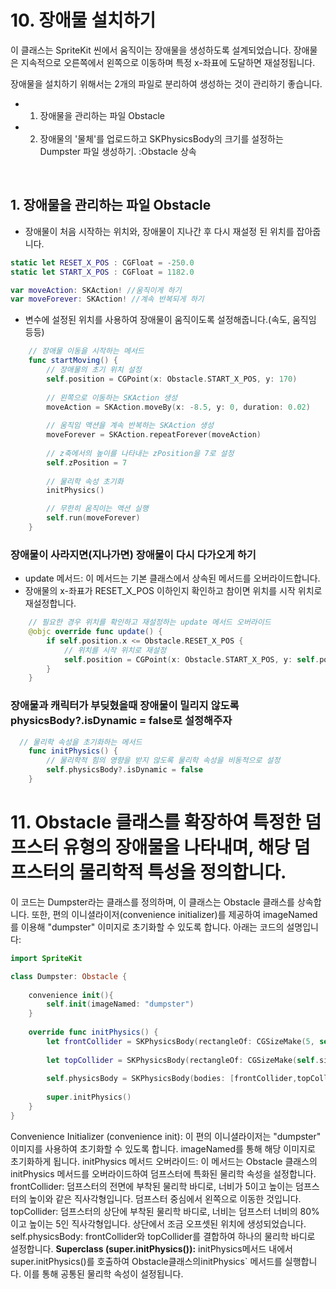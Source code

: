 # 10. 장애물 설치하기

이 클래스는 SpriteKit 씬에서 움직이는 장애물을 생성하도록 설계되었습니다. 장애물은 지속적으로 오른쪽에서 왼쪽으로 이동하며 특정 x-좌표에 도달하면 재설정됩니다.

장애물을 설치하기 위해서는 2개의 파일로 분리하여 생성하는 것이 관리하기 좋습니다.
- 1. 장애물을 관리하는 파일 Obstacle
- 2. 장애물의 '물체'를 업로드하고 SKPhysicsBody의 크기를 설정하는 Dumpster 파일 생성하기. :Obstacle 상속

 <br/>

 ##  1. 장애물을 관리하는 파일 Obstacle
-  장애물이 처음 시작하는 위치와, 장애물이 지나간 후 다시 재설정 된 위치를 잡아줍니다.
 ```swift
 static let RESET_X_POS : CGFloat = -250.0
 static let START_X_POS : CGFloat = 1182.0

 var moveAction: SKAction! //움직이게 하기
 var moveForever: SKAction! //계속 반복되게 하기
```

- 변수에 설정된 위치를 사용하여 장애물이 움직이도록 설정해줍니다.(속도, 움직임 등등)
```swift
    // 장애물 이동을 시작하는 메서드
    func startMoving() {
        // 장애물의 초기 위치 설정
        self.position = CGPoint(x: Obstacle.START_X_POS, y: 170)
        
        // 왼쪽으로 이동하는 SKAction 생성
        moveAction = SKAction.moveBy(x: -8.5, y: 0, duration: 0.02)
        
        // 움직임 액션을 계속 반복하는 SKAction 생성
        moveForever = SKAction.repeatForever(moveAction)
       
        // z축에서의 높이를 나타내는 zPosition을 7로 설정
        self.zPosition = 7
        
        // 물리학 속성 초기화
        initPhysics()

        // 무한히 움직이는 액션 실행
        self.run(moveForever)
    }
```
### 장애물이 사라지면(지나가면) 장애물이 다시 다가오게 하기
 - update 메서드: 이 메서드는 기본 클래스에서 상속된 메서드를 오버라이드합니다.
 - 장애물의 x-좌표가 RESET_X_POS 이하인지 확인하고 참이면 위치를 시작 위치로 재설정합니다.
```swift
    // 필요한 경우 위치를 확인하고 재설정하는 update 메서드 오버라이드
    @objc override func update() {
        if self.position.x <= Obstacle.RESET_X_POS {
            // 위치를 시작 위치로 재설정
            self.position = CGPoint(x: Obstacle.START_X_POS, y: self.position.y)
        }
    }
```
### 장애물과 캐릭터가 부딪혔을때 장애물이 밀리지 않도록 physicsBody?.isDynamic = false로 설정해주자
```swift
  // 물리학 속성을 초기화하는 메서드
    func initPhysics() {
        // 물리학적 힘의 영향을 받지 않도록 물리학 속성을 비동적으로 설정
        self.physicsBody?.isDynamic = false
    }
```

# 11. Obstacle 클래스를 확장하여 특정한 덤프스터 유형의 장애물을 나타내며, 해당 덤프스터의 물리학적 특성을 정의합니다.


이 코드는 Dumpster라는 클래스를 정의하며, 이 클래스는 Obstacle 클래스를 상속합니다. 또한, 편의 이니셜라이저(convenience initializer)를 제공하여 imageNamed를 이용해 "dumpster" 이미지로 초기화할 수 있도록 합니다. 아래는 코드의 설명입니다:
```swift
import SpriteKit

class Dumpster: Obstacle {
    
    convenience init(){
        self.init(imageNamed: "dumpster")
    }
    
    override func initPhysics() {
        let frontCollider = SKPhysicsBody(rectangleOf: CGSizeMake(5, self.size.height), center: CGPointMake(-(self.size.width / 2), 0))
        
        let topCollider = SKPhysicsBody(rectangleOf: CGSizeMake(self.size.width * 0.80, 5), center: CGPointMake(0, self.size.height / 2 - 10))
        
        self.physicsBody = SKPhysicsBody(bodies: [frontCollider,topCollider])
        
        super.initPhysics()
    }
}
```

Convenience Initializer (convenience init): 이 편의 이니셜라이저는 "dumpster" 이미지를 사용하여 초기화할 수 있도록 합니다. imageNamed를 통해 해당 이미지로 초기화하게 됩니다.
initPhysics 메서드 오버라이드: 이 메서드는 Obstacle 클래스의 initPhysics 메서드를 오버라이드하여 덤프스터에 특화된 물리학 속성을 설정합니다.
frontCollider: 덤프스터의 전면에 부착된 물리학 바디로, 너비가 5이고 높이는 덤프스터의 높이와 같은 직사각형입니다. 덤프스터 중심에서 왼쪽으로 이동한 것입니다.
topCollider: 덤프스터의 상단에 부착된 물리학 바디로, 너비는 덤프스터 너비의 80%이고 높이는 5인 직사각형입니다. 상단에서 조금 오프셋된 위치에 생성되었습니다.
self.physicsBody: frontCollider와 topCollider를 결합하여 하나의 물리학 바디로 설정합니다.
**Superclass (super.initPhysics()):** initPhysics메서드 내에서super.initPhysics()를 호출하여 Obstacle클래스의initPhysics` 메서드를 실행합니다. 이를 통해 공통된 물리학 속성이 설정됩니다.




